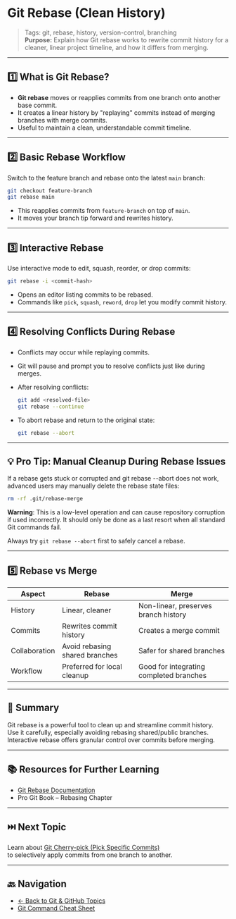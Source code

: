 # Git Rebase (Clean History)

> Tags: git, rebase, history, version-control, branching  
> **Purpose:** Explain how Git rebase works to rewrite commit history for a cleaner, linear project timeline, and how it differs from merging.

---

## 1️⃣ What is Git Rebase?

- **Git rebase** moves or reapplies commits from one branch onto another base commit.  
- It creates a linear history by "replaying" commits instead of merging branches with merge commits.  
- Useful to maintain a clean, understandable commit timeline.

---

## 2️⃣ Basic Rebase Workflow

Switch to the feature branch and rebase onto the latest `main` branch:

```bash
git checkout feature-branch
git rebase main
```

- This reapplies commits from `feature-branch` on top of `main`.  
- It moves your branch tip forward and rewrites history.

---

## 3️⃣ Interactive Rebase

Use interactive mode to edit, squash, reorder, or drop commits:

```bash
git rebase -i <commit-hash>
```

- Opens an editor listing commits to be rebased.  
- Commands like `pick`, `squash`, `reword`, `drop` let you modify commit history.

---

## 4️⃣ Resolving Conflicts During Rebase

- Conflicts may occur while replaying commits.  
- Git will pause and prompt you to resolve conflicts just like during merges.  
- After resolving conflicts:

  ```bash
  git add <resolved-file>
  git rebase --continue
  ```

- To abort rebase and return to the original state:

  ```bash
  git rebase --abort
  ```

---

## 💡 Pro Tip: Manual Cleanup During Rebase Issues

If a rebase gets stuck or corrupted and git rebase --abort does not work, advanced users may manually delete the rebase state files:

```bash
rm -rf .git/rebase-merge
```

**Warning**: This is a low-level operation and can cause repository corruption if used incorrectly.
It should only be done as a last resort when all standard Git commands fail.

Always try `git rebase --abort` first to safely cancel a rebase.

---

## 5️⃣ Rebase vs Merge

| Aspect               | Rebase                         | Merge                          |
|----------------------|--------------------------------|--------------------------------|
| History              | Linear, cleaner                | Non-linear, preserves branch history |
| Commits              | Rewrites commit history        | Creates a merge commit         |
| Collaboration        | Avoid rebasing shared branches | Safer for shared branches      |
| Workflow             | Preferred for local cleanup    | Good for integrating completed branches |

---

## 🧾 Summary

Git rebase is a powerful tool to clean up and streamline commit history.  
Use it carefully, especially avoiding rebasing shared/public branches.  
Interactive rebase offers granular control over commits before merging.

---

## 📚 Resources for Further Learning

- [Git Rebase Documentation](https://git-scm.com/docs/git-rebase)  
- Pro Git Book – Rebasing Chapter  

---

## ⏭️ Next Topic

Learn about [Git Cherry-pick (Pick Specific Commits)](12-git-cherry-pick.md)  
to selectively apply commits from one branch to another.

---

## 🔙 Navigation

- [← Back to Git & GitHub Topics](README.md)  
- [Git Command Cheat Sheet](cheat-sheet.md)
